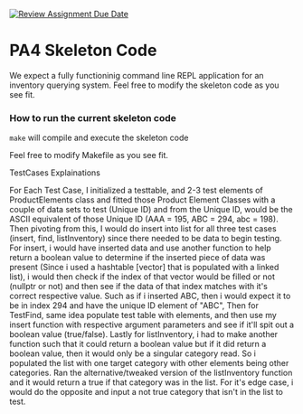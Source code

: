 [![Review Assignment Due Date](https://classroom.github.com/assets/deadline-readme-button-22041afd0340ce965d47ae6ef1cefeee28c7c493a6346c4f15d667ab976d596c.svg)](https://classroom.github.com/a/pAwGQi_N)

# PA4 Skeleton Code
We expect a fully functioninig command line REPL application for an inventory querying system. Feel free to modify the skeleton code as you see fit.

### How to run the current skeleton code
`make` will compile and execute the skeleton code

Feel free to modify Makefile as you see fit.


TestCases Explainations

For Each Test Case, I initialized a testtable, and 2-3 test elements of ProductElements class and fitted those Product Element Classes with a couple of data sets to test (Unique ID) and from the Unique ID, would be the ASCII equivalent of those Unique ID (AAA = 195, ABC = 294, abc = 198). Then pivoting from this, I would do insert into list for all three test cases (insert, find, listInventory) since there needed to be data to begin testing. For insert, i would have inserted data and use another function to help return a boolean value to determine if the inserted piece of data was present (Since i used a hashtable [vector] that is populated with a linked list), i would then check if the index of that vector would be filled or not (nullptr or not) and then see if the data of that index matches with it's correct respective value. Such as if i inserted ABC, then i would expect it to be in index 294 and have the unique ID element of "ABC", Then for TestFind, same idea populate test table with elements, and then use my insert function with respective argument parameters and see if it'll spit out a boolean value (true/false). Lastly for listInventory, i had to make another function such that it could return a boolean value but if it did return a boolean value, then it would only be a singular category read. So i populated the list with one target category with other elements being other categories. Ran the alternative/tweaked version of the listInventory function and it would return a true if that category was in the list. For it's edge case, i would do the opposite and input a not true category that isn't in the list to test. 
